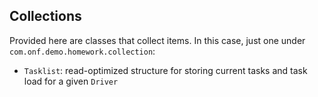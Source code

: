 
## Collections

Provided here are classes that collect items. In this case, just one under `com.onf.demo.homework.collection`:
- `Tasklist`: read-optimized structure for storing current tasks and task load for a given `Driver`
